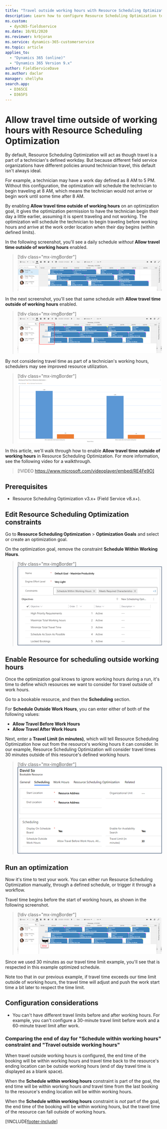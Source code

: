 ```yaml
---
title: "Travel outside working hours with Resource Scheduling Optimization| MicrosoftDocs"
description: Learn how to configure Resource Scheduling Optimization to consider travel outside of working hours in Dynamics 365 Field Service
ms.custom: 
  - dyn365-fieldservice
ms.date: 10/01/2020
ms.reviewer: krbjoran
ms.service: dynamics-365-customerservice
ms.topic: article
applies_to: 
  - "Dynamics 365 (online)"
  - "Dynamics 365 Version 9.x"
author: FieldServiceDave
ms.author: daclar
manager: shellyha
search.app: 
  - D365CE
  - D365FS
---
```


# Allow travel time outside of working hours with Resource Scheduling Optimization

By default, Resource Scheduling Optimization will act as though travel is a part of a technician's defined workday. But because different field service organizations have different policies around technician travel, this default isn't always ideal.

For example, a technician may have a work day defined as 8 AM to 5 PM. Without this configuration, the optimization will schedule the technician to begin traveling at 8 AM, which means the technician would not arrive or begin work until some time after 8 AM.

By enabling **Allow travel time outside of working hours** on an optimization goal, it gives the optimization permission to have the technician begin their day a little earlier, assuming it is spent traveling and not working. The optimization will schedule the technician to begin traveling before working hours and arrive at the work order location when their day begins (within defined limits).

In the following screenshot, you'll see a daily schedule *without* **Allow travel time outside of working hours** enabled.

> [!div class="mx-imgBorder"]
> ![Screenshot of a schedule without the travel time constraint configured.](./media/rso-travel-outside-before.png)

In the next screenshot, you'll see that same schedule *with* **Allow travel time outside of working hours** enabled.

> [!div class="mx-imgBorder"]
> ![Screenshot of a schedule with the travel time constraint configured.](./media/rso-travel-outside-after.png)

By not considering travel time as part of a technician's working hours, schedulers may see improved resource utilization.

> [!div class="mx-imgBorder"]
> ![Screenshot of ](./media/rso-travel-outside-utilization.png)

In this article, we'll walk through how to enable **Allow travel time outside of working hours** in Resource Scheduling Optimization.
For more information, see the following video for a walkthrough.

> [!VIDEO https://www.microsoft.com/videoplayer/embed/RE4Fe9O]

## Prerequisites

- Resource Scheduling Optimization v3.x+ (Field Service v8.x+).

## Edit Resource Scheduling Optimization constraints

Go to **Resource Scheduling Optimization** > **Optimization Goals** and select or create an optimization goal.

On the optimization goal, remove the constraint **Schedule Within Working Hours**.

> [!div class="mx-imgBorder"]
> ![Screenshot of a goal in Resource Scheduling Optimization.](./media/rso-travel-outside-constraint.png)

## Enable Resource for scheduling outside working hours

Once the optimization goal knows to ignore working hours during a run, it's time to define which resources we want to consider for travel outside of work hours.

Go to a bookable resource, and then the **Scheduling** section.

For **Schedule Outside Work Hours**, you can enter either of both of the following values: 

- **Allow Travel Before Work Hours**
- **Allow Travel After Work Hours**

Next, enter a **Travel Limit (in minutes)**, which will tell Resource Scheduling Optimization how out from the resource's working hours it can consider. In our example, Resource Scheduling Optimization will consider travel times 30 minutes outside of this resource's defined working hours.

> [!div class="mx-imgBorder"]
> ![Screenshot of resource details, showing the scheduling rules.](./media/rso-travel-outside-resource.png)

## Run an optimization

Now it's time to test your work. You can either run Resource Scheduling Optimization manually, through a defined schedule, or trigger it through a workflow.

Travel time begins before the start of working hours, as shown in the following screenshot.

> [!div class="mx-imgBorder"]
> ![Screenshot of a schedule that shows travel time outside of work hours](./media/rso-travel-outside-after2.png)

Since we used 30 minutes as our travel time limit example, you'll see that is respected in this example optimized schedule.

Note too that in our previous example, if travel time exceeds our time limit outside of working hours, the travel time will adjust and push the work start time a bit later to respect the time limit.

## Configuration considerations

- You can't have different travel limits before and after working hours. For example, you can't configure a 30-minute travel limit before work and a 60-minute travel limit after work.

### Comparing the end of day for "Schedule within working hours" constraint and "Travel outside working hours"

When travel outside working hours is configured, the end time of the booking will be within working hours and travel time back to the resource's ending location can be outside working hours (end of day travel time is displayed as a blank space).

When the **Schedule within working hours** constraint is part of the goal, the end time will be within working hours _and_ travel time from the last booking to the resource's ending location will be within working hours.

When the **Schedule within working hours** constraint is *not* part of the goal, the end time of the booking will be within working hours, but the travel time of the resource can fall outside of working hours.


[!INCLUDE[footer-include](../includes/footer-banner.md)]
